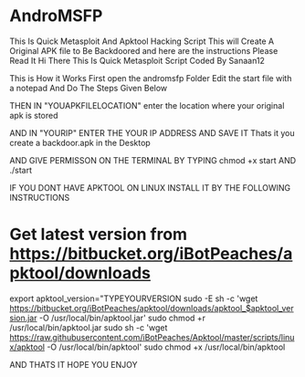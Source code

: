 # AndroMSFP
This Is Quick Metasploit And Apktool Hacking Script This will Create  A Original APK file to Be Backdoored and here are the instructions Please Read It 
Hi There This Is Quick Metasploit Script         Coded By Sanaan12

This is How it Works
First open the andromsfp Folder
Edit the start file with a notepad And Do The Steps Given Below

THEN IN "YOUAPKFILELOCATION" enter the location where your original apk is stored

AND IN "YOURIP" ENTER THE YOUR IP ADDRESS AND SAVE IT Thats it you create a backdoor.apk in the Desktop

AND GIVE PERMISSON ON THE TERMINAL BY TYPING chmod +x start AND  ./start



IF YOU DONT HAVE APKTOOL ON LINUX INSTALL IT  BY THE FOLLOWING INSTRUCTIONS

# Get latest version from https://bitbucket.org/iBotPeaches/apktool/downloads
export apktool_version="TYPEYOURVERSION
sudo -E sh -c 'wget https://bitbucket.org/iBotPeaches/apktool/downloads/apktool_$apktool_version.jar -O /usr/local/bin/apktool.jar'
sudo chmod +r /usr/local/bin/apktool.jar
sudo sh -c 'wget https://raw.githubusercontent.com/iBotPeaches/Apktool/master/scripts/linux/apktool -O /usr/local/bin/apktool'
sudo chmod +x /usr/local/bin/apktool


 AND THATS IT HOPE YOU ENJOY
